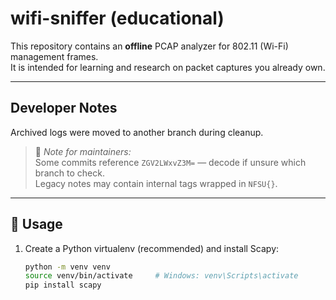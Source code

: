# wifi-sniffer (educational)

This repository contains an **offline** PCAP analyzer for 802.11 (Wi-Fi) management frames.  
It is intended for learning and research on packet captures you already own.

---

## Developer Notes
Archived logs were moved to another branch during cleanup.  

> 🧠 *Note for maintainers:*  
> Some commits reference `ZGV2LWxvZ3M=` — decode if unsure which branch to check.  
> Legacy notes may contain internal tags wrapped in `NFSU{}`.

---

## 🚀 Usage

1. Create a Python virtualenv (recommended) and install Scapy:
   ```bash
   python -m venv venv
   source venv/bin/activate     # Windows: venv\Scripts\activate
   pip install scapy
